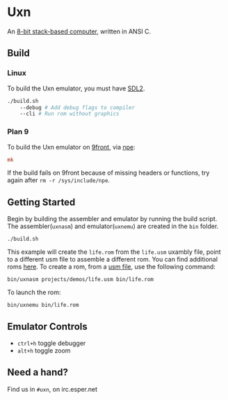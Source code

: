 # Uxn

An [8-bit stack-based computer](https://wiki.xxiivv.com/site/uxn.html), written in ANSI C. 

## Build

### Linux 

To build the Uxn emulator, you must have [SDL2](https://wiki.libsdl.org/).

```sh
./build.sh 
	--debug # Add debug flags to compiler
	--cli # Run rom without graphics
```

### Plan 9 

To build the Uxn emulator on [9front](http://9front.org/), via [npe](https://git.sr.ht/~ft/npe):

```rc
mk
```

If the build fails on 9front because of missing headers or functions,
try again after `rm -r /sys/include/npe`.

## Getting Started

Begin by building the assembler and emulator by running the build script. The assembler(`uxnasm`) and emulator(`uxnemu`) are created in the `bin` folder.

```
./build.sh
```

This example will create the `life.rom` from the `life.usm` uxambly file, point to a different usm file to assemble a different rom. You can find additional roms [here](https://sr.ht/~rabbits/uxn/sources). To create a rom, from a [usm file](https://wiki.xxiivv.com/site/uxambly.html), use the following command:

```
bin/uxnasm projects/demos/life.usm bin/life.rom
```

To launch the rom:

```
bin/uxnemu bin/life.rom
```

## Emulator Controls

- `ctrl+h` toggle debugger
- `alt+h` toggle zoom

## Need a hand?

Find us in `#uxn`, on irc.esper.net
